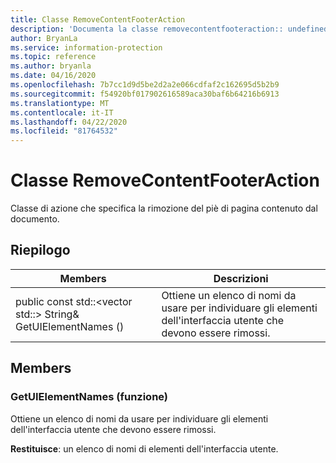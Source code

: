 ```yaml
---
title: Classe RemoveContentFooterAction
description: 'Documenta la classe removecontentfooteraction:: undefined di Microsoft Information Protection (MIP) SDK.'
author: BryanLa
ms.service: information-protection
ms.topic: reference
ms.author: bryanla
ms.date: 04/16/2020
ms.openlocfilehash: 7b7cc1d9d5be2d2a2e066cdfaf2c162695d5b2b9
ms.sourcegitcommit: f54920bf017902616589aca30baf6b64216b6913
ms.translationtype: MT
ms.contentlocale: it-IT
ms.lasthandoff: 04/22/2020
ms.locfileid: "81764532"
---
```

# <a name="class-removecontentfooteraction"></a>Classe RemoveContentFooterAction 
Classe di azione che specifica la rimozione del piè di pagina contenuto dal documento.
  
## <a name="summary"></a>Riepilogo
 Members                        | Descrizioni                                
--------------------------------|---------------------------------------------
public const std::\<vector std::\> String& GetUIElementNames ()  |  Ottiene un elenco di nomi da usare per individuare gli elementi dell'interfaccia utente che devono essere rimossi.
  
## <a name="members"></a>Members
  
### <a name="getuielementnames-function"></a>GetUIElementNames (funzione)
Ottiene un elenco di nomi da usare per individuare gli elementi dell'interfaccia utente che devono essere rimossi.

  
**Restituisce**: un elenco di nomi di elementi dell'interfaccia utente.